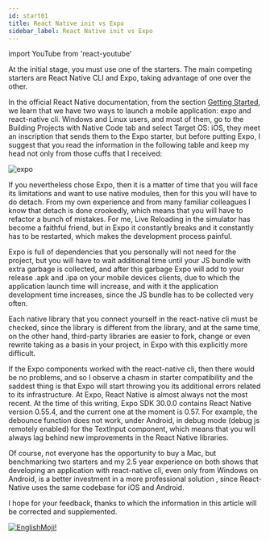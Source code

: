 ```yaml
---
id: start01
title: React Native init vs Expo
sidebar_label: React Native init vs Expo
---
```


import YouTube from 'react-youtube'


At the initial stage, you must use one of the starters. The main competing starters are React Native CLI and Expo, taking advantage of one over the other.

<YouTube videoId='r8BG3JPS8LI' />

In the official React Native documentation, from the section [Getting Started](https://reactnative.dev/docs/environment-setup), we learn that we have two ways to launch a mobile application: expo and react-native cli. Windows and Linux users, and most of them, go to the Building Projects with Native Code tab and select Target OS: iOS, they meet an inscription that sends them to the Expo starter, but before putting Expo, I suggest that you read the information in the following table and keep my head not only from those cuffs that I received:

![expo](https://miro.medium.com/max/1400/1*ioOfqLdPgkvvvXsD_W_K0w.png)

If you nevertheless chose Expo, then it is a matter of time that you will face its limitations and want to use native modules, then for this you will have to do detach. From my own experience and from many familiar colleagues I know that detach is done crookedly, which means that you will have to refactor a bunch of mistakes.
For me, Live Reloading in the simulator has become a faithful friend, but in Expo it constantly breaks and it constantly has to be restarted, which makes the development process painful.

Expo is full of dependencies that you personally will not need for the project, but you will have to wait additional time until your JS bundle with extra garbage is collected, and after this garbage Expo will add to your release .apk and .ipa on your mobile devices clients, due to which the application launch time will increase, and with it the application development time increases, since the JS bundle has to be collected very often.

Each native library that you connect yourself in the react-native cli must be checked, since the library is different from the library, and at the same time, on the other hand, third-party libraries are easier to fork, change or even rewrite taking as a basis in your project, in Expo with this explicitly more difficult.

If the Expo components worked with the react-native cli, then there would be no problems, and so I observe a chasm in starter compatibility and the saddest thing is that Expo will start throwing you its additional errors related to its infrastructure.
At Expo, React Native is almost always not the most recent. At the time of this writing, Expo SDK 30.0.0 contains React Native version 0.55.4, and the current one at the moment is 0.57. For example, the debounce function does not work, under Android, in debug mode (debug js remotely enabled) for the TextInput component, which means that you will always lag behind new improvements in the React Native libraries.

Of course, not everyone has the opportunity to buy a Mac, but benchmarking two starters and my 2.5 year experience on both shows that developing an application with react-native cli, even only from Windows on Android, is a better investment in a more professional solution , since React-Native uses the same codebase for iOS and Android.

I hope for your feedback, thanks to which the information in this article will be corrected and supplemented.

[![EnglishMoji!](/img/logo/englishmoji.png)](https://link-to.app/xvh7Ush9kl)
